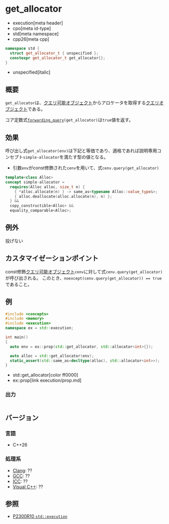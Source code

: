 # get_allocator
* execution[meta header]
* cpo[meta id-type]
* std[meta namespace]
* cpp26[meta cpp]

```cpp
namespace std {
  struct get_allocator_t { unspecified };
  constexpr get_allocator_t get_allocator{};
}
```
* unspecified[italic]

## 概要
`get_allocator`は、[クエリ可能オブジェクト](queryable.md)からアロケータを取得する[クエリオブジェクト](queryable.md)である。

コア定数式[`forwarding_query`](forwarding_query.md.nolink)`(get_allocator)`は`true`値を返す。


## 効果
呼び出し式`get_allocator(env)`は下記と等価であり、適格であれば説明専用コンセプト`simple-allocator`を満たす型の値となる。

- 引数`env`がconst修飾された`cenv`を用いて、式`cenv.query(get_allocator)`

```cpp
template<class Alloc>
concept simple-allocator =
  requires(Alloc alloc, size_t n) {
    { *alloc.allocate(n) } -> same_as<typename Alloc::value_type&>;
    { alloc.deallocate(alloc.allocate(n), n) };
  } &&
  copy_constructible<Alloc> &&
  equality_comparable<Alloc>;
```


## 例外
投げない


## カスタマイゼーションポイント
const修飾[クエリ可能オブジェクト](queryable.md)`cenv`に対して式`cenv.query(get_allocator)`が呼び出される。
このとき、`noexcept(cenv.query(get_allocator)) == true`であること。


## 例
```cpp
#include <concepts>
#include <memory>
#include <execution>
namespace ex = std::execution;

int main()
{
  auto env = ex::prop(std::get_allocator, std::allocator<int>{});

  auto alloc = std::get_allocator(env);
  static_assert(std::same_as<decltype(alloc), std::allocator<int>>);
}
```
* std::get_allocator[color ff0000]
* ex::prop[link execution/prop.md]

### 出力
```
```


## バージョン
### 言語
- C++26

### 処理系
- [Clang](/implementation.md#clang): ??
- [GCC](/implementation.md#gcc): ??
- [ICC](/implementation.md#icc): ??
- [Visual C++](/implementation.md#visual_cpp): ??


## 参照
- [P2300R10 `std::execution`](https://www.open-std.org/jtc1/sc22/wg21/docs/papers/2024/p2300r10.html)
